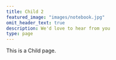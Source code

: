 ```yaml
---
title: Child 2
featured_image: "images/notebook.jpg"
omit_header_text: true
description: We'd love to hear from you
type: page
---
```


This is a Child page.
